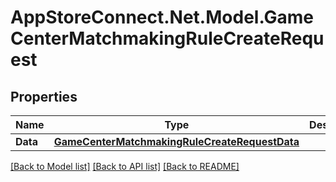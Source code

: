 # AppStoreConnect.Net.Model.GameCenterMatchmakingRuleCreateRequest

## Properties

Name | Type | Description | Notes
------------ | ------------- | ------------- | -------------
**Data** | [**GameCenterMatchmakingRuleCreateRequestData**](GameCenterMatchmakingRuleCreateRequestData.md) |  | 

[[Back to Model list]](../README.md#documentation-for-models) [[Back to API list]](../README.md#documentation-for-api-endpoints) [[Back to README]](../README.md)

